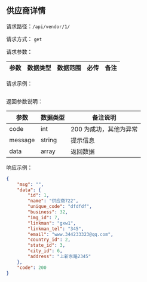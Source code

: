 ## 供应商详情



请求路径：`/api/vendor/1/`

请求方式： `get`

请求参数： 

| 参数      | 数据类型 | 数据范围 | 必传 | 备注                                             |
| --------- | -------- | -------- | ---- | ------------------------------------------------ |



请求示例：

```

```



返回参数说明：

| 参数    | 数据类型 | 备注说明               |
| ------- | -------- | ---------------------- |
| code    | int      | 200 为成功，其他为异常 |
| message | string   | 提示信息               |
| data    | array    | 返回数据               |

响应示例：

```json
{
    "msg": "",
    "data": {
        "id": 1,
        "name": "供应商722",
        "unique_code": "dfdfdf",
        "business": 32,
        "img_id": 7,
        "linkman": "gxw1",
        "linkman_tel": "345",
        "email": "www.344233323@qq.com",
        "country_id": 2,
        "state_id": 3,
        "city_id": 6,
        "address": "上新东路2345"
    },
    "code": 200
}

```